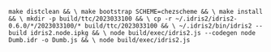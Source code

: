 `
make distclean && \
make bootstrap SCHEME=chezscheme && \
make install && \
mkdir -p build/ttc/2023033100 && \
cp -r ~/.idris2/idris2-0.6.0/*/2023033100/* build/ttc/2023033100 && \
~/.idris2/bin/idris2 --build idris2.node.ipkg && \
node build/exec/idris2.js --codegen node Dumb.idr -o Dumb.js && \
node build/exec/idris2.js
`
